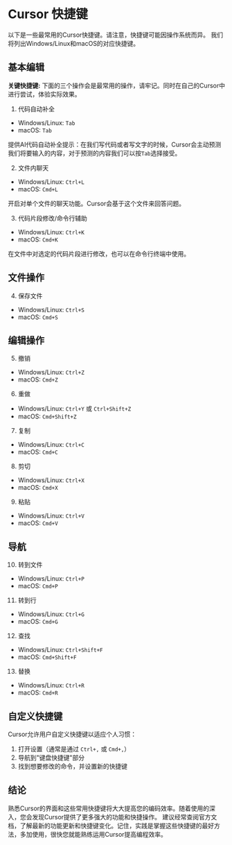 # Cursor 快捷键

以下是一些最常用的Cursor快捷键。请注意，快捷键可能因操作系统而异。
我们将列出Windows/Linux和macOS的对应快捷键。

## 基本编辑

**关键快捷键:**
下面的三个操作会是最常用的操作，请牢记。同时在自己的Cursor中进行尝试，体验实际效果。

1. 代码自动补全
 - Windows/Linux: `Tab`
 - macOS: `Tab`
    

  

提供AI代码自动补全提示：在我们写代码或者写文字的时候，Cursor会主动预测我们将要输入的内容，对于预测的内容我们可以按`Tab`选择接受。
  

2. 文件内聊天
- Windows/Linux: `Ctrl+L`
- macOS: `Cmd+L`
    

  

开启对单个文件的聊天功能。Cursor会基于这个文件来回答问题。
  

3. 代码片段修改/命令行辅助
- Windows/Linux: `Ctrl+K`
- macOS: `Cmd+K`
    

  

在文件中对选定的代码片段进行修改，也可以在命令行终端中使用。
  

## 文件操作

4. 保存文件
- Windows/Linux: `Ctrl+S`
- macOS: `Cmd+S`
    

  

## 编辑操作

5. 撤销
- Windows/Linux: `Ctrl+Z`
- macOS: `Cmd+Z`
    
6. 重做
- Windows/Linux: `Ctrl+Y` 或 `Ctrl+Shift+Z`
- macOS: `Cmd+Shift+Z`
    
7. 复制
- Windows/Linux: `Ctrl+C`
- macOS: `Cmd+C`
    
8. 剪切
- Windows/Linux: `Ctrl+X`
- macOS: `Cmd+X`
    
9. 粘贴
-  Windows/Linux: `Ctrl+V`
- macOS: `Cmd+V`
    

  

## 导航

10. 转到文件
- Windows/Linux: `Ctrl+P`
- macOS: `Cmd+P`
    
11. 转到行
- Windows/Linux: `Ctrl+G`
- macOS: `Cmd+G`
    
12. 查找
- Windows/Linux: `Ctrl+Shift+F`
- macOS: `Cmd+Shift+F`
    
13. 替换
- Windows/Linux: `Ctrl+R`
- macOS: `Cmd+R`
    

  

## 自定义快捷键

Cursor允许用户自定义快捷键以适应个人习惯：

1. 打开设置（通常是通过 `Ctrl+,` 或 `Cmd+,`）
2. 导航到"键盘快捷键"部分
3. 找到想要修改的命令，并设置新的快捷键
  

  

## 结论

熟悉Cursor的界面和这些常用快捷键将大大提高您的编码效率。随着使用的深入，您会发现Cursor提供了更多强大的功能和快捷操作。
建议经常查阅官方文档，了解最新的功能更新和快捷键变化。记住，实践是掌握这些快捷键的最好方法，多加使用，很快您就能熟练运用Cursor提高编程效率。